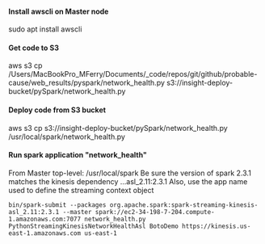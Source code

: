 
#### Install awscli on Master node
sudo apt install awscli

#### Get code to S3
aws s3 cp /Users/MacBookPro_MFerry/Documents/_code/repos/git/github/probable-cause/web_results/pyspark/network_health.py s3://insight-deploy-bucket/pySpark/network_health.py

#### Deploy code from S3 bucket
aws s3 cp s3://insight-deploy-bucket/pySpark/network_health.py /usr/local/spark/network_health.py

#### Run spark application "network_health"

From Master top-level: /usr/local/spark
Be sure the version of spark 2.3.1 matches the kinesis dependency ...asl_2.11:2.3.1
Also, use the app name used to define the streaming context object
```
bin/spark-submit --packages org.apache.spark:spark-streaming-kinesis-asl_2.11:2.3.1 --master spark://ec2-34-198-7-204.compute-1.amazonaws.com:7077 network_health.py PythonStreamingKinesisNetworkHealthAsl BotoDemo https://kinesis.us-east-1.amazonaws.com us-east-1
```